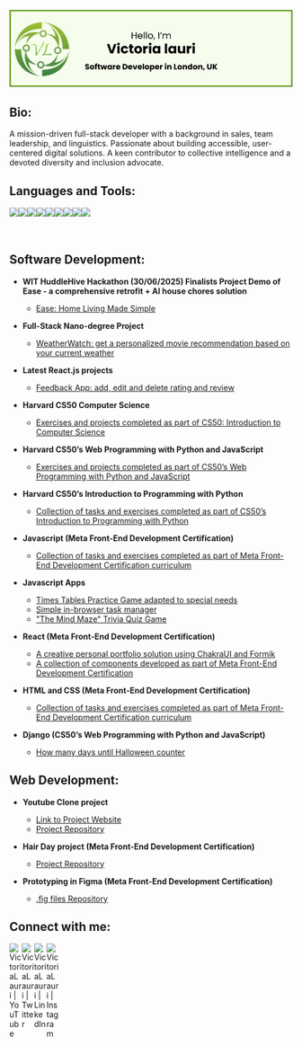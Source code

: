 ![Header](./vl_github_banner_b.jpg)

<h2>Bio:</h2>

A mission-driven full-stack developer with a background in sales, team leadership, and linguistics. Passionate about building accessible, user-centered digital solutions. A keen contributor to collective intelligence and a devoted diversity and inclusion advocate.

<h2>Languages and Tools:</h2>
<img align="left" height="50px" src="https://cdn.jsdelivr.net/gh/devicons/devicon@latest/icons/html5/html5-original-wordmark.svg" /> 
<img align="left" height="50px" src="https://cdn.jsdelivr.net/gh/devicons/devicon@latest/icons/css3/css3-original-wordmark.svg" />
<img align="left" height="50px" src="https://cdn.jsdelivr.net/gh/devicons/devicon@latest/icons/javascript/javascript-original.svg" />
<img align="left" height="50px" src="https://cdn.jsdelivr.net/gh/devicons/devicon@latest/icons/typescript/typescript-original.svg" />
<img align="left" height="50px" src="https://cdn.jsdelivr.net/gh/devicons/devicon@latest/icons/react/react-original.svg" />
<img align="left" height="50px" src="https://cdn.jsdelivr.net/gh/devicons/devicon@latest/icons/python/python-original.svg" />
<img align="left" height="50px" src="https://cdn.jsdelivr.net/gh/devicons/devicon@latest/icons/django/django-plain.svg" />
<img align="left" height="50px" src="https://cdn.jsdelivr.net/gh/devicons/devicon@latest/icons/sqlite/sqlite-original.svg" />
<img align="left" height="50px"src="https://cdn.jsdelivr.net/gh/devicons/devicon@latest/icons/git/git-original.svg" />

<br />
<br />
<br />

<h2>Software Development:</h2>

- <b> WIT HuddleHive Hackathon (30/06/2025) Finalists Project Demo of Ease - a comprehensive retrofit + AI house chores solution </b>
  - [Ease: Home Living Made Simple](https://github.com/VictoriaLauri/ease-app)

- <b> Full-Stack Nano-degree Project </b>
  - [WeatherWatch: get a personalized movie recommendation based on your current weather](https://github.com/VictoriaLauri/weather-watch-app)

- <b> Latest React.js projects </b>
  - [Feedback App: add, edit and delete rating and review](https://github.com/VictoriaLauri/react-feedback-app)

- <b>Harvard CS50 Computer Science</b>
  - [Exercises and projects completed as part of CS50: Introduction to Computer Science](https://github.com/VictoriaLauri/harvard-CS50)
 
- <b>Harvard CS50’s Web Programming with Python and JavaScript</b>
  - [Exercises and projects completed as part of CS50’s Web Programming with Python and JavaScript](https://github.com/VictoriaLauri/cs50-web)

- <b>Harvard CS50’s Introduction to Programming with Python</b>
  - [Collection of tasks and exercises completed as part of CS50’s Introduction to Programming with Python](https://github.com/VictoriaLauri/Python-Practice)
    
- <b>Javascript (Meta Front-End Development Certification)</b>
  - [Collection of tasks and exercises completed as part of Meta Front-End Development Certification curriculum](https://github.com/VictoriaLauri/meta-js)

- <b>Javascript Apps</b>
  - [Times Tables Practice Game adapted to special needs](https://github.com/VictoriaLauri/times-tables-game)
  - [Simple in-browser task manager](https://github.com/VictoriaLauri/simple-task-manager-js)
  - ["The Mind Maze" Trivia Quiz Game](https://github.com/VictoriaLauri/mind-maze-quiz-app)
    
- <b>React (Meta Front-End Development Certification)</b>
  - [A creative personal portfolio solution using ChakraUI and Formik](https://github.com/VictoriaLauri/react-portfolio)
  - [A collection of components developed as part of Meta Front-End Development Certification](https://github.com/VictoriaLauri/meta-react)

- <b>HTML and CSS (Meta Front-End Development Certification)</b>
  - [Collection of tasks and exercises completed as part of Meta Front-End Development Certification curriculum](https://github.com/VictoriaLauri/meta-html-css)
 
- <b>Django (CS50’s Web Programming with Python and JavaScript)</b>
  - [How many days until Halloween counter](https://github.com/VictoriaLauri/calendar_count_220424)

<h2>Web Development:</h2>

- <b>Youtube Clone project </b>
  - [Link to Project Website](https://victorialauri.github.io/Youtube-Clone/)
  - [Project Repository](https://github.com/VictoriaLauri/Youtube-Clone)
 
- <b>Hair Day project (Meta Front-End Development Certification)</b>
  - [Project Repository](https://github.com/VictoriaLauri/hairday)
 
- <b>Prototyping in Figma (Meta Front-End Development Certification) </b>
  - [.fig files Repository](https://github.com/VictoriaLauri/figma)

<h2> Connect with me:</h2>

[<img align="left" alt="VictoriaLauri | YouTube" width="22px" src="https://cdn.jsdelivr.net/npm/simple-icons@v3/icons/youtube.svg" />][youtube]
[<img align="left" alt="VictoriaLauri | Twitter" width="22px" src="https://cdn.jsdelivr.net/npm/simple-icons@v3/icons/twitter.svg" />][twitter]
[<img align="left" alt="VictoriaLauri | LinkedIn" width="22px" src="https://cdn.jsdelivr.net/npm/simple-icons@v3/icons/linkedin.svg" />][linkedin]
[<img align="left" alt="VictoriaLauri | Instagram" width="22px" src="https://cdn.jsdelivr.net/npm/simple-icons@v3/icons/instagram.svg" />][instagram]

[twitter]: https://twitter.com/victorialauri_x
[youtube]: https://www.youtube.com/@victorialauri
[instagram]: https://www.instagram.com/mauimagic007/
[linkedin]: https://linkedin.com/in/victorialauri
